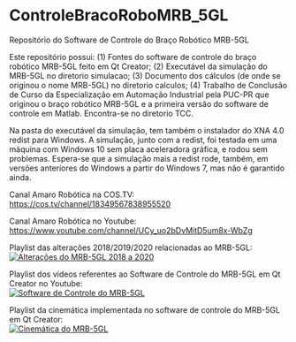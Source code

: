 # ControleBracoRoboMRB_5GL
Repositório do Software de Controle do Braço Robótico MRB-5GL

Este repositório possui:
(1) Fontes do software de controle do braço robótico MRB-5GL feito em Qt Creator;
(2) Executável da simulação do MRB-5GL no diretorio simulacao;
(3) Documento dos cálculos (de onde se originou o nome MRB-5GL) no diretorio calculos;
(4) Trabalho de Conclusão de Curso da Especialização em Automação Industrial pela PUC-PR 
    que originou o braço robótico MRB-5GL e a primeira versão do software de controle em
    Matlab. Encontra-se no diretorio TCC.
	
Na pasta do executável da simulação, tem também o instalador do XNA 4.0 redist para
Windows. A simulação, junto com a redist, foi testada em uma máquina com Windows 10
sem placa aceleradora gráfica, e rodou sem problemas. Espera-se que a simulação mais
a redist rode, também, em versões anteriores do Windows a partir do Windows 7, mas
não é garantido ainda.

Canal Amaro Robótica na COS.TV:                           
https://cos.tv/channel/18349567838955520

Canal Amaro Robótica no Youtube:             
https://www.youtube.com/channel/UCy_uo2bDvMitD5um8x-WbZg

Playlist das alterações 2018/2019/2020 relacionadas ao MRB-5GL:                     
[![Alterações do MRB-5GL 2018 a 2020](https://img.youtube.com/vi/V_La-snk-DI/0.jpg)](https://www.youtube.com/playlist?list=PLfnxnoUSxXdc-5UYfY9eQdZfMRf14gbJP)

Playlist dos vídeos referentes ao Software de Controle do MRB-5GL em Qt Creator no Youtube:       
[![Software de Controle do MRB-5GL](https://img.youtube.com/vi/sga-DvOKtd4/0.jpg)](https://www.youtube.com/playlist?list=PLfnxnoUSxXdfb3OBQU8CEKTkQP01tUBvC)

Playlist da cinemática implementada no software de controle do MRB-5GL em Qt Creator:   
[![Cinemática do MRB-5GL](https://img.youtube.com/vi/mKupPKHnpJA/0.jpg)](https://www.youtube.com/playlist?list=PLfnxnoUSxXdebfmLJ61D2lqUyQXGn0DVx)
